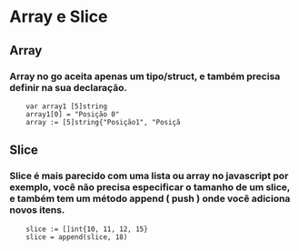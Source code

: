 # Array e Slice

## Array

### Array no go aceita apenas um tipo/struct, e também precisa definir na sua declaração.

```
	var array1 [5]string
	array1[0] = "Posição 0"
	array := [5]string{"Posição1", "Posiçã
```

## Slice

### Slice é mais parecido com uma lista ou array no javascript por exemplo, você não precisa especificar o tamanho de um slice, e também tem um método append ( push ) onde você adiciona novos itens.

```
	slice := []int{10, 11, 12, 15}
	slice = append(slice, 18)
```

